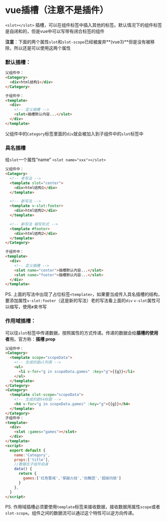 # vue插槽（注意不是插件）

`<slot></slot>` 插槽，可以在组件标签中插入其他的标签。默认情况下的组件标签是自闭和的，但是vue中可以写带有闭合标签的组件

**注意**：下面的两个属性`slot`和`slot-scope`已经被废弃**(vue3)**但是没有被移除，所以还是可以使用这两个属性

### 默认插槽：

```html
父组件中：
<Category>
  <div>html结构1</div>
</Category>

子组件中：
<template>
  <div>
    <!-- 定义插槽 -->
    <slot>插槽默认内容...</slot>
  </div>
</template>
```

父组件中的`Category`标签里面的`div`就会被加入到子组件中的`slot`标签中

### 具名插槽

给`slot`一个属性“name” `<slot name="xxx"></slot>`

```html
父组件中：
<Category>
  <!-- 老写法 -->
  <template slot="center">
    <div>html结构1</div>
  </template>

  <!-- 新写法 -->
  <template v-slot:footer>
    <div>html结构2</div>
  </template>

  <!-- 新写法 缩写形式 -->
  <template #footer>
    <div>html结构2</div>
  </template>
</Category>

子组件中：
<template>
  <div>
    <!-- 定义插槽 -->
    <slot name="center">插槽默认内容...</slot>
    <slot name="footer">插槽默认内容...</slot>
  </div>
</template>
```

PS. 上面的写法中出现了占位标签`<template>`，如果要当成传入具名插槽的结构，要添加属性`v-slot:footer`（这是新的写法）老的写法看上面的`div` `v-slot`属性可以缩写，使用`#`来书写

### 作用域插槽：

可以往`slot`标签中传递数据，按照属性的方式传递。传递的数据会给**插槽的使用者**用。官方称：**插槽 prop**

```html
父组件中：
<Category>
  <template scope="scopeData">
    <!-- 生成的是ul列表 -->
    <ul>
      <li v-for="g in scopeData.games" :key="g">{{g}}</li>
    </ul>
  </template>
</Category>
<Category>
  <template slot-scope="scopeData">
    <!-- 生成的是h4标题 -->
    <h4 v-for="g in scopeData.games" :key="g">{{g}}</h4>
  </template>
</Category>
子组件中：
<template>
  <div>
    <slot :games="games"></slot>
  </div>
</template>
<script>
  export default {
    name:'Category',
    props:['title'],
    //数据在子组件自身
    data() {
      return {
        games:['红色警戒','穿越火线','劲舞团','超级玛丽']
      }
    },
  }
</script>
```

PS. 作用域插槽必须要使用`template`标签来接收数据，接收数据用属性`scope`或者`slot-scope`。组件之间的数据流可以通过这个特性可以逆方向传递。

